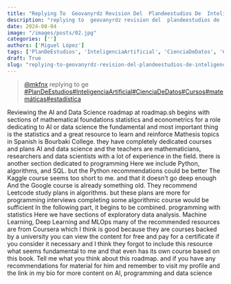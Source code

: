 ```yaml
---
title: "Replying To  Geovanyrdz Revision Del  Plandeestudios De  Inteligenciaartificial Y  Cienciadedatos"
description: "replying to  geovanyrdz revision del  plandeestudios de  inteligenciaartificial y  cienciadedatos"
date: 2024-08-04
image: "/images/posts/02.jpg"
categories: ['']
authors: ['Miguel López']
tags: ['PlanDeEstudios', 'InteligenciaArtificial', 'CienciaDeDatos', 'Cursos', 'matemáticas', 'estadística']
draft: True
slug: "replying-to-geovanyrdz-revision-del-plandeestudios-de-inteligenciaartificial-y-cienciadedatos"
---
```


<blockquote class="tiktok-embed" cite="{https://www.tiktok.com/@mkfnx/video/7346407209141685509}" data-video-id="7346407209141685509" style="max-width: 605px;min-width: 325px;" > <section> <a target="_blank" title="@mkfnx" href="https://www.tiktok.com/@mkfnx?refer=embed">@mkfnx</a> replying to  ge </section> <a title="PlanDeEstudios" target="_blank" href="https://www.tiktok.com/tag/PlanDeEstudios?refer=embed">#PlanDeEstudios</a><a title="InteligenciaArtificial" target="_blank" href="https://www.tiktok.com/tag/InteligenciaArtificial?refer=embed">#InteligenciaArtificial</a><a title="CienciaDeDatos" target="_blank" href="https://www.tiktok.com/tag/CienciaDeDatos?refer=embed">#CienciaDeDatos</a><a title="Cursos" target="_blank" href="https://www.tiktok.com/tag/Cursos?refer=embed">#Cursos</a><a title="matemáticas" target="_blank" href="https://www.tiktok.com/tag/matemáticas?refer=embed">#matemáticas</a><a title="estadística" target="_blank" href="https://www.tiktok.com/tag/estadística?refer=embed">#estadística</a> </blockquote> <script async src="https://www.tiktok.com/embed.js"></script>

Reviewing the AI and Data Science roadmap at roadmap.sh begins with sections of mathematical foundations statistics and econometrics for a role dedicating to AI or data science the fundamental and most important thing is the statistics and a great resource to learn and reinforce Mathesis topics in Spanish is Bourbaki College. they have completely dedicated courses and plans AI and data science and the teachers are mathematicians,  researchers and data scientists with a lot of experience in the field. there is another section dedicated to programming Here we include Python,  algorithms, and SQL. but the Python recommendations could be better The Kaggle course seems too short to me. and that it doesn't go deep enough And the Google course is already something old. They recommend Leetcode study plans in algorithms. but these plans are more for programming interviews completing some algorithmic course would be sufficient In the following part,  it begins to be combined. programming with statistics Here we have sections of exploratory data analysis. Machine Learning,  Deep Learning and MLOps many of the recommended resources are from Coursera which I think is good because they are courses backed by a university you can view the content for free and pay for a certificate if you consider it necessary and I think they forgot to include this resource what seems fundamental to me and that even has its own course based on this book. Tell me what you think about this roadmap. and if you have any recommendations for material for him and remember to visit my profile and the link in my bio for more content on AI,  programming and data science 